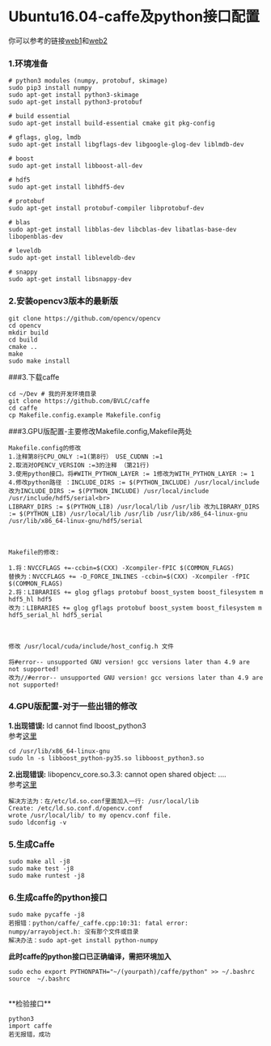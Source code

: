 # Ubuntu16.04-caffe及python接口配置
你可以参考的链接[web1](https://blog.csdn.net/g11d111/article/details/78141202)和[web2](https://blog.csdn.net/yhaolpz/article/details/71375762)
### 1.环境准备
```
# python3 modules (numpy, protobuf, skimage)
sudo pip3 install numpy
sudo apt-get install python3-skimage
sudo apt-get install python3-protobuf

# build essential
sudo apt-get install build-essential cmake git pkg-config

# gflags, glog, lmdb
sudo apt-get install libgflags-dev libgoogle-glog-dev liblmdb-dev

# boost
sudo apt-get install libboost-all-dev

# hdf5
sudo apt-get install libhdf5-dev

# protobuf
sudo apt-get install protobuf-compiler libprotobuf-dev

# blas
sudo apt-get install libblas-dev libcblas-dev libatlas-base-dev libopenblas-dev

# leveldb
sudo apt-get install libleveldb-dev

# snappy
sudo apt-get install libsnappy-dev
```
### 2.安装opencv3版本的最新版
```
git clone https://github.com/opencv/opencv
cd opencv
mkdir build
cd build
cmake ..
make
sudo make install
```
###3.下载caffe
```
cd ~/Dev # 我的开发环境目录
git clone https://github.com/BVLC/caffe
cd caffe
cp Makefile.config.example Makefile.config
```
###3.GPU版配置-主要修改Makefile.config,Makefile两处
```
Makefile.config的修改
1.注释第8行CPU_ONLY :=1(第8行） USE_CUDNN :=1
2.取消对OPENCV_VERSION :=3的注释 （第21行)
3.使用python接口。将#WITH_PYTHON_LAYER := 1修改为WITH_PYTHON_LAYER := 1
4.修改python路径 ：INCLUDE_DIRS := $(PYTHON_INCLUDE) /usr/local/include改为INCLUDE_DIRS := $(PYTHON_INCLUDE) /usr/local/include /usr/include/hdf5/serial<br>
LIBRARY_DIRS := $(PYTHON_LIB) /usr/local/lib /usr/lib 改为LIBRARY_DIRS := $(PYTHON_LIB) /usr/local/lib /usr/lib /usr/lib/x86_64-linux-gnu /usr/lib/x86_64-linux-gnu/hdf5/serial 
```
<br>

```
Makefile的修改:

1.将：NVCCFLAGS +=-ccbin=$(CXX) -Xcompiler-fPIC $(COMMON_FLAGS)
替换为：NVCCFLAGS += -D_FORCE_INLINES -ccbin=$(CXX) -Xcompiler -fPIC $(COMMON_FLAGS)
2.将：LIBRARIES += glog gflags protobuf boost_system boost_filesystem m hdf5_hl hdf5
改为：LIBRARIES += glog gflags protobuf boost_system boost_filesystem m hdf5_serial_hl hdf5_serial
```
<br>

```
修改 /usr/local/cuda/include/host_config.h 文件

将#error-- unsupported GNU version! gcc versions later than 4.9 are not supported!
改为//#error-- unsupported GNU version! gcc versions later than 4.9 are not supported!
```
### 4.GPU版配置-对于一些出错的修改
**1.出现错误:**  ld cannot find lboost_python3<br>
参考[这里](https://github.com/BVLC/caffe/issues/4843)<br>

```
cd /usr/lib/x86_64-linux-gnu
sudo ln -s libboost_python-py35.so libboost_python3.so

```
**2.出现错误:** libopencv_core.so.3.3: cannot open shared object: ….<br>
参考[这里](https://github.com/GaoHongchen/DIPDemo/issues/1)<br>

```
解决方法为：在/etc/ld.so.conf里面加入一行: /usr/local/lib
Create: /etc/ld.so.conf.d/opencv.conf
wrote /usr/local/lib/ to my opencv.conf file.
sudo ldconfig -v  
```
### 5.生成Caffe
```
sudo make all -j8
sudo make test -j8
sudo make runtest -j8
```
### 6.生成caffe的python接口
```
sudo make pycaffe -j8
若报错：python/caffe/_caffe.cpp:10:31: fatal error: numpy/arrayobject.h: 没有那个文件或目录
解决办法：sudo apt-get install python-numpy
```
**此时caffe的python接口已正确编译，需把环境加入**

```
sudo echo export PYTHONPATH="~/(yourpath)/caffe/python" >> ~/.bashrc
source  ~/.bashrc
```
<br>
**检验接口**

```
python3
import caffe
若无报错，成功
```
